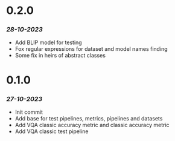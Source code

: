 # 0.2.0
### *28-10-2023*
 - Add BLIP model for testing
 - Fox regular expressions for dataset and model names finding
 - Some fix in heirs of abstract classes
# 0.1.0
### *27-10-2023*
 - Init commit
 - Add base for test pipelines, metrics, pipelines and datasets
 - Add VQA classic accuracy metric and classic accuracy metric
 - Add VQA classic test pipeline